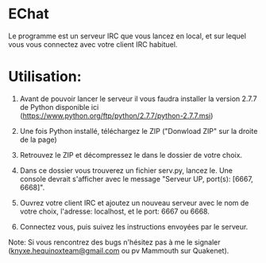 EChat
=====

Le programme est un serveur IRC que vous lancez en local, et sur lequel vous vous connectez avec votre client IRC habituel.

Utilisation:
====

1) Avant de pouvoir lancer le serveur il vous faudra installer la version 2.7.7 de Python disponible ici (https://www.python.org/ftp/python/2.7.7/python-2.7.7.msi)

2) Une fois Python installé, téléchargez le ZIP ("Donwload ZIP" sur la droite de la page)

3) Retrouvez le ZIP et décompressez le dans le dossier de votre choix.

4) Dans ce dossier vous trouverez un fichier serv.py, lancez le. Une console devrait s'afficher avec le message "Serveur UP, port(s): [6667, 6668]".

5) Ouvrez votre client IRC et ajoutez un nouveau serveur avec le nom de votre choix, l'adresse: localhost, et le port: 6667 ou 6668.

6) Connectez vous, puis suivez les instructions envoyées par le serveur.

Note: Si vous rencontrez des bugs n'hésitez pas à me le signaler (knyxe.hequinoxteam@gmail.com ou pv Mammouth sur Quakenet).
